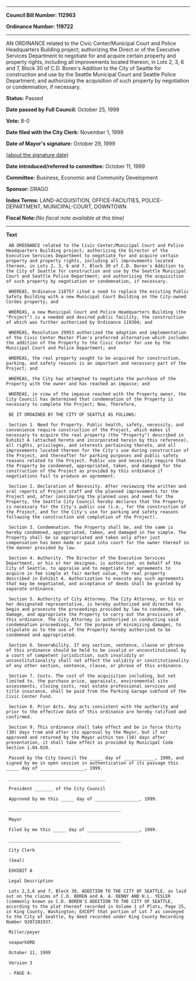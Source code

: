 

********

**Council Bill Number: 112963**
   
**Ordinance Number: 119722**
********

 AN ORDINANCE related to the Civic Center/Municipal Court and Police Headquarters Building project; authorizing the Direct or of the Executive Services Department to negotiate for and acquire certain property and property rights, including all improvements located thereon, in Lots 2, 3, 6 and 7, Block 30 of C.D. Boren's Addition to the City of Seattle for construction and use by the Seattle Municipal Court and Seattle Police Department; and authorizing the acquisition of such property by negotiation or condemnation, if necessary.

**Status:** Passed
   
**Date passed by Full Council:** October 25, 1999
   
**Vote:** 8-0
   
**Date filed with the City Clerk:** November 1, 1999
   
**Date of Mayor's signature:** October 29, 1999
   
[(about the signature date)](/~public/approvaldate.htm)
   
   
   
**Date introduced/referred to committee:** October 11, 1999
   
**Committee:** Business, Economic and Community Development
   
**Sponsor:** DRAGO
   
   
**Index Terms:** LAND-ACQUISITION, OFFICE-FACILITIES, POLICE-DEPARTMENT, MUNICIPAL-COURT, DOWNTOWN

**Fiscal Note:**_(No fiscal note available at this time)_

********

**Text**
   
```
 AN ORDINANCE related to the Civic Center/Municipal Court and Police Headquarters Building project; authorizing the Director of the Executive Services Department to negotiate for and acquire certain property and property rights, including all improvements located thereon, in Lots 2, 3, 6 and 7, Block 30 of C.D. Boren's Addition to the City of Seattle for construction and use by the Seattle Municipal Court and Seattle Police Department; and authorizing the acquisition of such property by negotiation or condemnation, if necessary.

 WHEREAS, Ordinance 118757 cited a need to replace the existing Public Safety Building with a new Municipal Court Building on the City-owned Cordes property; and

 WHEREAS, a new Municipal Court and Police Headquarters Building (the "Project") is a needed and desired public facility, the construction of which was further authorized by Ordinance 119304; and

 WHEREAS, Resolution 29953 authorized the adoption and implementation of the Civic Center Master Plan's preferred alternative which includes the addition of the Property to the Civic Center for use by the Municipal Court and Police Department; and

 WHEREAS, the real property sought to be acquired for construction, parking, and safety reasons is an important and necessary part of the Project; and

 WHEREAS, the City has attempted to negotiate the purchase of the Property with the owner and has reached an impasse; and

 WHEREAS, in view of the impasse reached with the Property owner, the City Council has determined that condemnation of the Property is necessary to complete the Project; Now, Therefore,

 BE IT ORDAINED BY THE CITY OF SEATTLE AS FOLLOWS:

 Section 1. Need for Property. Public health, safety, necessity, and convenience require construction of the Project, which makes it necessary to acquire the real property (the "Property") described in Exhibit A (attached hereto and incorporated herein by this reference), all rights, privileges, and interests pertaining thereto, and all improvements located thereon for the City's use during construction of the Project, and thereafter for parking purposes and public safety reasons related to the Project. Public use and necessity require that the Property be condemned, appropriated, taken, and damaged for the construction of the Project as provided by this ordinance if negotiations fail to produce an agreement.

 Section 2. Declaration of Necessity. After reviewing the written and oral reports of Project staff and the planned improvements for the Project and, after considering the planned uses and need for the Property, the Seattle City Council hereby declares that the Property is necessary for the City's public use (i.e., for the construction of the Project, and for the City's use for parking and safety reasons following the construction and completion of the Project).

 Section 3. Condemnation. The Property shall be, and the same is hereby condemned, appropriated, taken, and damaged in fee simple. The Property shall be so appropriated and taken only after just compensation has been made or paid into court for the owner thereof in the manner provided by law.

 Section 4. Authority. The Director of the Executive Services Department, or his or her designee, is authorized, on behalf of the City of Seattle, to appraise and to negotiate for agreements to acquire in fee simple at fair market value, the real property described in Exhibit A. Authorization to execute any such agreements that may be negotiated, and acceptance of deeds shall be granted by separate ordinance.

 Section 5. Authority of City Attorney. The City Attorney, or his or her designated representative, is hereby authorized and directed to begin and prosecute the proceedings provided by law to condemn, take, damage, and appropriate the Property to carry out the provisions of this ordinance. The City Attorney is authorized in conducting said condemnation proceedings, for the purpose of minimizing damages, to stipulate as to the use of the Property hereby authorized to be condemned and appropriated.

 Section 6. Severability. If any section, sentence, clause or phrase of this ordinance should be held to be invalid or unconstitutional by a court of competent jurisdiction, such invalidity or unconstitutionality shall not affect the validity or constitutionality of any other section, sentence, clause, or phrase of this ordinance.

 Section 7. Costs. The cost of the acquisition including, but not limited to, the purchase price, appraisals, environmental site assessments, closing costs, real estate professional services and title insurance, shall be paid from the Parking Garage subfund of the Civic Center Fund.

 Section 8. Prior Acts. Any acts consistent with the authority and prior to the effective date of this ordinance are hereby ratified and confirmed.

 Section 9. This ordinance shall take effect and be in force thirty (30) days from and after its approval by the Mayor, but if not approved and returned by the Mayor within ten (10) days after presentation, it shall take effect as provided by Municipal Code Section 1.04.020.

 Passed by the City Council the _____ day of ____________, 1999, and signed by me in open session in authentication of its passage this _____ day of _________________, 1999.

 _____________________________________

 President _______ of the City Council

 Approved by me this _____ day of _________________, 1999.

 ___________________________________________

 Mayor

 Filed by me this _____ day of ____________________, 1999.

 ___________________________________________

 City Clerk

 (Seal)

 EXHIBIT A

 Legal Description

 Lots 2,3,6 and 7, Block 30, ADDITION TO THE CITY OF SEATTLE, as laid out on the claims of C.D. BOREN and A. A. DENNY AND H.L. YESLER (commonly known as C.D. BOREN'S ADDITION TO THE CITY OF SEATTLE, according to the plat thereof recorded in Volume 1 of Plats, Page 25, in King County, Washington; EXCEPT that portion of Lot 7 as conveyed to the City of Seattle, by deed recorded under King County Recording Number 9207281937.

 Miller/peyer

 seaparkORD

 October 11, 1999

 Version 3

 - PAGE 4-

```
